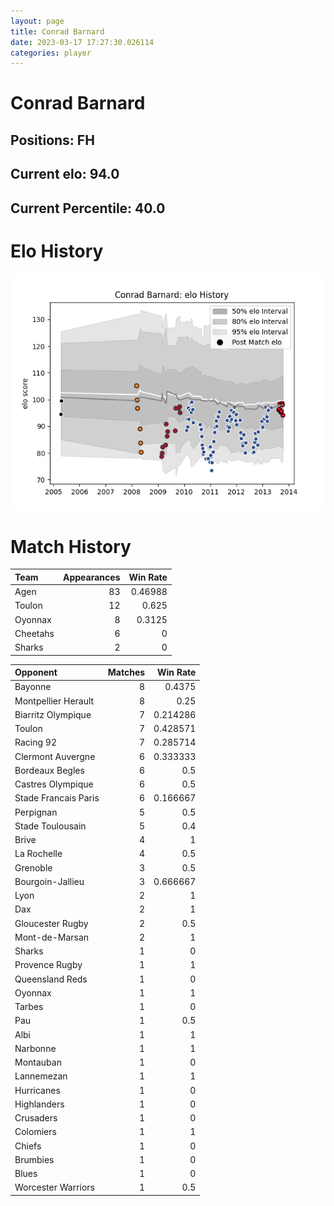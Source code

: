 ```yaml
---  
layout: page  
title: Conrad Barnard  
date: 2023-03-17 17:27:30.026114  
categories: player  
---
```

# Conrad Barnard

## Positions: FH

## Current elo: 94.0

## Current Percentile: 40.0

# Elo History


![elo history](history_ConradBarnard.png)
# Match History


| Team     |   Appearances |   Win Rate |
|:---------|--------------:|-----------:|
| Agen     |            83 |    0.46988 |
| Toulon   |            12 |    0.625   |
| Oyonnax  |             8 |    0.3125  |
| Cheetahs |             6 |    0       |
| Sharks   |             2 |    0       |

| Opponent             |   Matches |   Win Rate |
|:---------------------|----------:|-----------:|
| Bayonne              |         8 |   0.4375   |
| Montpellier Herault  |         8 |   0.25     |
| Biarritz Olympique   |         7 |   0.214286 |
| Toulon               |         7 |   0.428571 |
| Racing 92            |         7 |   0.285714 |
| Clermont Auvergne    |         6 |   0.333333 |
| Bordeaux Begles      |         6 |   0.5      |
| Castres Olympique    |         6 |   0.5      |
| Stade Francais Paris |         6 |   0.166667 |
| Perpignan            |         5 |   0.5      |
| Stade Toulousain     |         5 |   0.4      |
| Brive                |         4 |   1        |
| La Rochelle          |         4 |   0.5      |
| Grenoble             |         3 |   0.5      |
| Bourgoin-Jallieu     |         3 |   0.666667 |
| Lyon                 |         2 |   1        |
| Dax                  |         2 |   1        |
| Gloucester Rugby     |         2 |   0.5      |
| Mont-de-Marsan       |         2 |   1        |
| Sharks               |         1 |   0        |
| Provence Rugby       |         1 |   1        |
| Queensland Reds      |         1 |   0        |
| Oyonnax              |         1 |   1        |
| Tarbes               |         1 |   0        |
| Pau                  |         1 |   0.5      |
| Albi                 |         1 |   1        |
| Narbonne             |         1 |   1        |
| Montauban            |         1 |   0        |
| Lannemezan           |         1 |   1        |
| Hurricanes           |         1 |   0        |
| Highlanders          |         1 |   0        |
| Crusaders            |         1 |   0        |
| Colomiers            |         1 |   1        |
| Chiefs               |         1 |   0        |
| Brumbies             |         1 |   0        |
| Blues                |         1 |   0        |
| Worcester Warriors   |         1 |   0.5      |